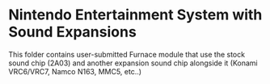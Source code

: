 # Nintendo Entertainment System with Sound Expansions
This folder contains user-submitted Furnace module that use the stock sound chip (2A03) and another expansion sound chip alongside it (Konami VRC6/VRC7, Namco N163, MMC5, etc..)
